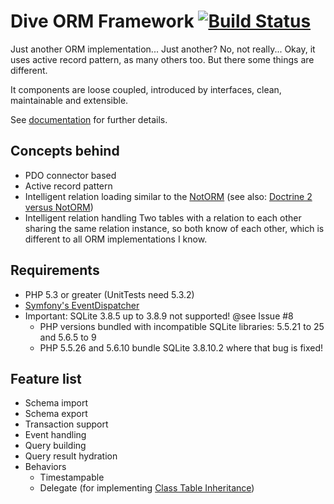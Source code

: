 Dive ORM Framework [![Build Status](https://travis-ci.org/sigma-z/Dive.png)](https://travis-ci.org/sigma-z/Dive)
===

Just another ORM implementation... Just another? No, not really...
Okay, it uses active record pattern, as many others too. But there some things are different.

It components are loose coupled, introduced by interfaces, clean, maintainable and extensible.

See [documentation](http://www.sigma-scripts.de/Dive/docs/index.html) for further details.


Concepts behind
---
 * PDO connector based
 * Active record pattern
 * Intelligent relation loading similar to the [NotORM](https://github.com/vrana/notorm) (see also: [Doctrine 2 versus NotORM](http://www.notorm.com/static/doctrine2-notorm/))
 * Intelligent relation handling
   Two tables with a relation to each other sharing the same relation instance, so both know of each other, which is different to all ORM implementations I know.

Requirements
---
 * PHP 5.3 or greater (UnitTests need 5.3.2)
 * [Symfony's EventDispatcher](https://github.com/symfony/EventDispatcher)
 * Important: SQLite 3.8.5 up to 3.8.9 not supported! @see Issue #8
   * PHP versions bundled with incompatible SQLite libraries: 5.5.21 to 25 and 5.6.5 to 9
   * PHP 5.5.26 and 5.6.10 bundle SQLite 3.8.10.2 where that bug is fixed!

Feature list
---
 * Schema import
 * Schema export
 * Transaction support
 * Event handling
 * Query building
 * Query result hydration
 * Behaviors
   * Timestampable
   * Delegate (for implementing [Class Table Inheritance](http://martinfowler.com/eaaCatalog/classTableInheritance.html))
